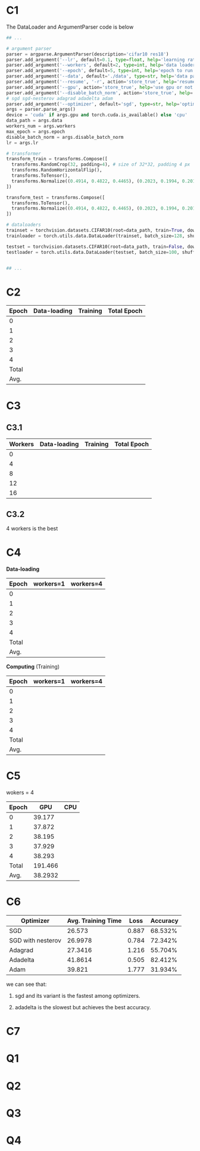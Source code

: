 # C1

The DataLoader and ArgumentParser code is below

```python
## ...

# argument parser
parser = argparse.ArgumentParser(description='cifar10 res18')
parser.add_argument('--lr', default=0.1, type=float, help='learning rate')
parser.add_argument('--workers', default=2, type=int, help='data loader workers number')
parser.add_argument('--epoch', default=5, type=int, help='epoch to run')
parser.add_argument('--data', default='./data', type=str, help='data path')
parser.add_argument('--resume', '-r', action='store_true', help='resume from checkpoint')
parser.add_argument('--gpu', action='store_true', help='use gpu or not')
parser.add_argument('--disable_batch_norm', action='store_true', help='use batch_norm or not')
# sgd sgd-nesterov adagrad adadelta adam
parser.add_argument('--optimizer', default='sgd', type=str, help='optimizer')
args = parser.parse_args()
device = 'cuda' if args.gpu and torch.cuda.is_available() else 'cpu'
data_path = args.data
workers_num = args.workers
max_epoch = args.epoch
disable_batch_norm = args.disable_batch_norm
lr = args.lr

# transformer
transform_train = transforms.Compose([
  transforms.RandomCrop(32, padding=4), # size of 32*32, padding 4 px
  transforms.RandomHorizontalFlip(),
  transforms.ToTensor(),
  transforms.Normalize((0.4914, 0.4822, 0.4465), (0.2023, 0.1994, 0.2010)),
])

transform_test = transforms.Compose([
  transforms.ToTensor(),
  transforms.Normalize((0.4914, 0.4822, 0.4465), (0.2023, 0.1994, 0.2010)),
])

# dataloaders
trainset = torchvision.datasets.CIFAR10(root=data_path, train=True, download=True, transform=transform_train)
trainloader = torch.utils.data.DataLoader(trainset, batch_size=128, shuffle=True, num_workers=workers_num)

testset = torchvision.datasets.CIFAR10(root=data_path, train=False, download=True, transform=transform_test)
testloader = torch.utils.data.DataLoader(testset, batch_size=100, shuffle=False, num_workers=workers_num)


## ...
```



# C2

| Epoch | Data-loading | Training | Total Epoch |
| ----- | ------------ | -------- | ----------- |
| 0     |              |          |             |
| 1     |              |          |             |
| 2     |              |          |             |
| 3     |              |          |             |
| 4     |              |          |             |
| Total |              |          |             |
| Avg.  |              |          |             |



# C3

## C3.1

| Workers | Data-loading | Training | Total Epoch |
| ------- | ------------ | -------- | ----------- |
| 0       |              |          |             |
| 4       |              |          |             |
| 8       |              |          |             |
| 12      |              |          |             |
| 16      |              |          |             |

## C3.2

4 workers is the best



# C4

**Data-loading**

| Epoch | workers=1 | workers=4 |
| ----- | --------- | --------- |
| 0     |           |           |
| 1     |           |           |
| 2     |           |           |
| 3     |           |           |
| 4     |           |           |
| Total |           |           |
| Avg.  |           |           |

**Computing** (Training)

| Epoch | workers=1 | workers=4 |
| ----- | --------- | --------- |
| 0     |           |           |
| 1     |           |           |
| 2     |           |           |
| 3     |           |           |
| 4     |           |           |
| Total |           |           |
| Avg.  |           |           |



# C5

wokers = 4

| Epoch | GPU     | CPU  |
| ----- | ------- | ---- |
| 0     | 39.177  |      |
| 1     | 37.872  |      |
| 2     | 38.195  |      |
| 3     | 37.929  |      |
| 4     | 38.293  |      |
| Total | 191.466 |      |
| Avg.  | 38.2932 |      |



# C6

| Optimizer         | Avg. Training Time | Loss  | Accuracy |
| ----------------- | ------------------ | ----- | -------- |
| SGD               | 26.573             | 0.887 | 68.532%  |
| SGD with nesterov | 26.9978            | 0.784 | 72.342%  |
| Adagrad           | 27.3416            | 1.216 | 55.704%  |
| Adadelta          | 41.8614            | 0.505 | 82.412%  |
| Adam              | 39.821             | 1.777 | 31.934%  |

we can see that:

1) sgd and its variant is the fastest among optimizers.

2) adadelta is the slowest but achieves the best accuracy.



# C7





# Q1

# Q2

# Q3

# Q4

